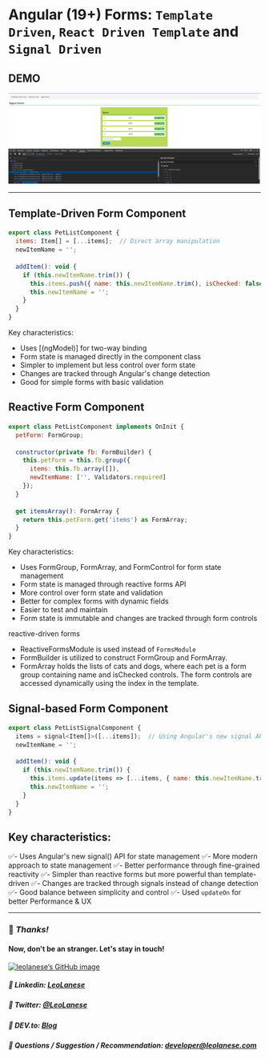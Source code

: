 # Angular (19+) Forms: `Template Driven`, `React Driven Template` and `Signal Driven` 

## DEMO
![](./src/assets/image.png)

---

## Template-Driven Form Component
```js
export class PetListComponent {
  items: Item[] = [...items];  // Direct array manipulation
  newItemName = '';

  addItem(): void {
    if (this.newItemName.trim()) {
      this.items.push({ name: this.newItemName.trim(), isChecked: false });
      this.newItemName = '';
    }
  }
}
```
Key characteristics:
- Uses [(ngModel)] for two-way binding
- Form state is managed directly in the component class
- Simpler to implement but less control over form state
- Changes are tracked through Angular's change detection
- Good for simple forms with basic validation


## Reactive Form Component
```js
export class PetListComponent implements OnInit {
  petForm: FormGroup;

  constructor(private fb: FormBuilder) {
    this.petForm = this.fb.group({
      items: this.fb.array([]),
      newItemName: ['', Validators.required]
    });
  }

  get itemsArray(): FormArray {
    return this.petForm.get('items') as FormArray;
  }
}
```

Key characteristics:
- Uses FormGroup, FormArray, and FormControl for form state management
- Form state is managed through reactive forms API
- More control over form state and validation
- Better for complex forms with dynamic fields
- Easier to test and maintain
- Form state is immutable and changes are tracked through form controls

reactive-driven forms
- ReactiveFormsModule is used instead of `FormsModule`
- FormBuilder is utilized to construct FormGroup and FormArray.
- FormArray holds the lists of cats and dogs, where each pet is a form group containing name and isChecked controls.
 The form controls are accessed dynamically using the index in the template.


## Signal-based Form Component
```js
export class PetListSignalComponent {
  items = signal<Item[]>([...items]);  // Using Angular's new signal API
  newItemName = '';

  addItem(): void {
    if (this.newItemName.trim()) {
      this.items.update(items => [...items, { name: this.newItemName.trim(), isChecked: false }]);
      this.newItemName = '';
    }
  }
}
```

## Key characteristics:
✅- Uses Angular's new signal() API for state management
✅- More modern approach to state management
✅- Better performance through fine-grained reactivity
✅- Simpler than reactive forms but more powerful than template-driven
✅- Changes are tracked through signals instead of change detection
✅- Good balance between simplicity and control
✅- Used `updateOn` for better Performance & UX

---

### :100: <i>Thanks!</i>
#### Now, don't be an stranger. Let's stay in touch!

<a href="https://github.com/leolanese" target="_blank" rel="noopener noreferrer">
  <img src="https://scastiel.dev/api/image/leolanese?dark&removeLink" alt="leolanese’s GitHub image" width="600" height="314" />
</a>

##### :radio_button: Linkedin: <a href="https://www.linkedin.com/in/leolanese/" target="_blank">LeoLanese</a>
##### :radio_button: Twitter: <a href="https://twitter.com/LeoLanese" target="_blank">@LeoLanese</a>
##### :radio_button: DEV.to: <a href="https://www.dev.to/leolanese" target="_blank">Blog</a>
##### :radio_button: Questions / Suggestion / Recommendation: developer@leolanese.com
